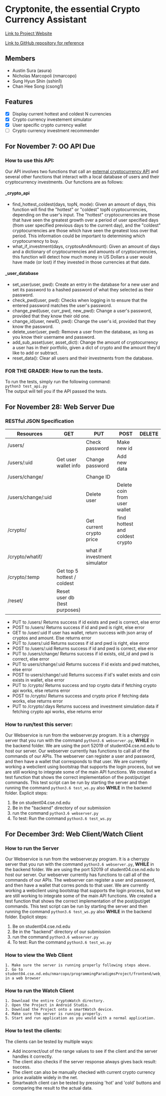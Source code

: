 # Cryptonite, the essential Crypto Currency Assistant
[Link to Project Website](http://marocpo.li/cryptonite)

[Link to GitHub repository for reference](https://github.com/nmarcopo/programmingParadigmsProject)


## Members
* Austin Sura (asura) 
* Nicholas Marcopoli (nmarcopo) 
* Sung Hyun Shin  (sshin1)
* Chan Hee Song  (csong1)

## Features
- [x] Display current hottest and coldest N currencies
- [x] Crypto currency investement simulator
- [x] User specific crypto currency wallet
- [ ] Crypto currency investment recommender

## For November 7: OO API Due
### How to use this API:
Our API involves two functions that call an [external cryptocurrency API](https://min-api.cryptocompare.com) and several other functions that interact with a local database of users and their cryptocurrency investments. Our functions are as follows:  
#### \_crypto\_api
- find\_hottest\_coldest(days, topN, mode): Given an amount of days, this function will find the "hottest" or "coldest" topN cryptocurrencies, depending on the user's input. The "hottest" cryptocurrencies are those that have seen the greatest growth over a period of user specified days (from user specified previous days to the current day), and the "coldest" cryptocurrencies are those which have seen the greatest loss over that period. This information could be important to determining which cryptocurrency to buy.
- what\_if\_investment(days, cryptosAndAmount): Given an amount of days and a dictionary of cryptocurrencies and amounts of cryptocurrencies, this function will detect how much money in US Dollars a user would have made (or lost) if they invested in those currencies at that date.

#### \_user\_database
- set\_user(user, pwd): Create an entry in the database for a new user and set its password to a hashed password of what they selected as their password.
- check\_pwd(user, pwd): Checks when logging in to ensure that the entered password matches the user's password.
- change\_pwd(user, curr\_pwd, new\_pwd): Change a user's password, provided that they know their old one.
- change\_id(user, newID, pwd): Change the user's id, provided that they know the password.
- delete\_user(user, pwd): Remove a user from the database, as long as you know their username and password.
- add\_sub\_asset(user, asset\_dict): Change the amount of cryptocurrency a user has in their portfolio, given a dict of crypto and the amount they'd like to add or subtract.
- reset\_data(): Clear all users and their investments from the database.

### FOR THE GRADER: How to run the tests.
To run the tests, simply run the following command:  
`python3 test_api.py`  
The output will tell you if the API passed the tests.

## For November 28: Web Server Due
### RESTful JSON Specification
| Resources          | GET                           | PUT                          | POST                            | DELETE |
|--------------------|-------------------------------|------------------------------|---------------------------------|--------|
| /users/            |                               | Check password               | Make new id                     |        |
| /users/:uid        | Get user wallet info          | Change password              | Add new data                    |        |
| /users/change/     |                               | Change ID                    |                                 |        |
| /users/change/:uid |                               | Delete user                  | Delete coin from user wallet    |        |
| /crypto/           |                               | Get current crypto price     | find hottest and coldest crypto |        |
| /crypto/whatif/    |                               | what if investment simulator |                                 |        |
| /crypto/:temp      | Get top 5 hottest / coldest   |                              |                                 |        |
| /reset/            | Reset user db (test purposes) |                              |                                 |        |

- PUT to /users/
Returns success if id exists and pwd is correct, else error
- POST to /users/
Returns success if id and pwd is right, else error
- GET to /user/:uid
If user has wallet, return success with json array of cryptos and amount. Else returns error
- PUT to /users/:uid
Returns success if id and pwd is right, else error
- POST to /users/:uid
Returns success if id and pwd is correct, else error
- PUT to /users/change/
Returns success if id exists, old_id and pwd is correct, else error
- PUT to users/change/:uid
Returns success if id exists and pwd matches, else error
- POST to users/change/:uid
Returns success if id's wallet exists and coin exists in wallet, else error
- PUT to /crypto/
Returns success and top crypto data if fetching crypto api works, else returns error
- POST to /crypto/
Returns success and crypto price if fetching data works, else returns error
- PUT to /crypto/:days
Returns success and investment simulation data if fetching crypto api works, else returns error

### How to run/test this server:
Our Webservice is run from the webserver.py program. It is a cherrypy server that you run with the command `python3.6 webserver.py`, **WHILE** in the backend folder. We are using the port 52019  of student04.cse.nd.edu to host our server. Our webserver currently has functions to call all of the commands of our APIs. The webserver can register a user and password, and then have a wallet that corresponds to that user. We are currently working a webclient using bootstrap that supports the login process, but we are still working to integrate some of the main API functions. We created a test function that shows the correct implementation of the post/put/get commands. This test script can be run by starting the server and then running the command `python3.6 test_ws.py` also **WHILE** in the backend folder.
Explicit steps:  
1. Be on student04.cse.nd.edu
2. Be in the "backend" directory of our submission  
3. run the command `python3.6 webserver.py`     
4. To test: Run the command `python3.6 test_ws.py`  

## For December 3rd: Web Client/Watch Client
### How to run the Server
Our Webservice is run from the webserver.py program. It is a cherrypy server that you run with the command `python3.6 webserver.py`, **WHILE** in the backend folder. We are using the port 52019  of student04.cse.nd.edu to host our server. Our webserver currently has functions to call all of the commands of our APIs. The webserver can register a user and password, and then have a wallet that corres
ponds to that user. We are currently working a webclient using bootstrap that supports the login process, but we are still working to integrate some of the main API functions. We created a test function that shows the correct implementation of the post/put/get commands. This test script can be run by starting the server and then running the command `python3.6 test_ws.py` also **WHILE** in the backend folder.
Explicit steps:
1. Be on student04.cse.nd.edu
2. Be in the "backend" directory of our submission
3. run the command `python3.6 webserver.py`
4. To test: Run the command `python3.6 test_ws.py`
### How to view the Web Client
    1. Make sure the server is running properly following steps above.
    2. Go to student04.cse.nd.edu/nmarcopo/programmingParadigmsProject/frontend/web_client in a web browser
### How to run the Watch Client 
    1. Download the entire CryptoWatch directory.
    2. Open the Project in Android Studio.
    3. Download the Project onto a smartWatch device.
    4. Make sure the server is running properly.
    5. Start and run application as you would with a normal application.
    
### How to test the clients:
The clients can be tested by multiple ways:
* Add incorrect/out of the range values to see if the client and the server handles it correctly.
* The client also checks if the server response always gives back result: success.
* The client can also be manually checked with current crypto currency price available widely in the net.
* Smartwatch client can be tested by pressing 'hot' and 'cold' buttons and comparing the result to the actual data.
